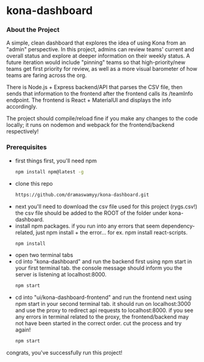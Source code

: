 # kona-dashboard

### About the Project

A simple, clean dashboard that explores the idea of using Kona from an "admin" perspective. In this project, admins can review teams' current and overall status and explore at deeper information on their weekly status. A future iteration would include "pinning" teams so that high-priority/new teams get first priority for review, as well as a more visual barometer of how teams are faring across the org.

There is Node.js + Express backend/API that parses the CSV file, then sends that information to the frontend after the frontend calls its /teamInfo endpoint. The frontend is React + MaterialUI and displays the info accordingly.

The project should compile/reload fine if you make any changes to the code locally; it runs on nodemon and webpack for the frontend/backend respectively!

### Prerequisites
* first things first, you'll need npm
  ```sh
  npm install npm@latest -g
  ```
* clone this repo
  ```sh
  https://github.com/dramaswamyy/kona-dashboard.git
  ```
* next you'll need to download the csv file used for this project (rygs.csv!) the csv file should be added to the ROOT of the folder under kona-dashboard.
* install npm packages. if you run into any errors that seem dependency-related, just npm install + the error... for ex. npm install  react-scripts.
   ```sh
   npm install
   ```
* open two terminal tabs
* cd into "kona-dashboard" and run the backend first using npm start in your first terminal tab. the console message should inform you the server is listening at localhost:8000.
   ```sh
   npm start
   ```
* cd into "ui/kona-dashboard-frontend" and run the frontend next using npm start in your second terminal tab. it should run on localhost:3000 and use the proxy to redirect api requests to localhost:8000. if you see any errors in terminal related to the proxy, the frontend/backend may not have been started in the correct order. cut the process and try again! 
   ```sh
   npm start
   ```

congrats, you've successfully run this project!
